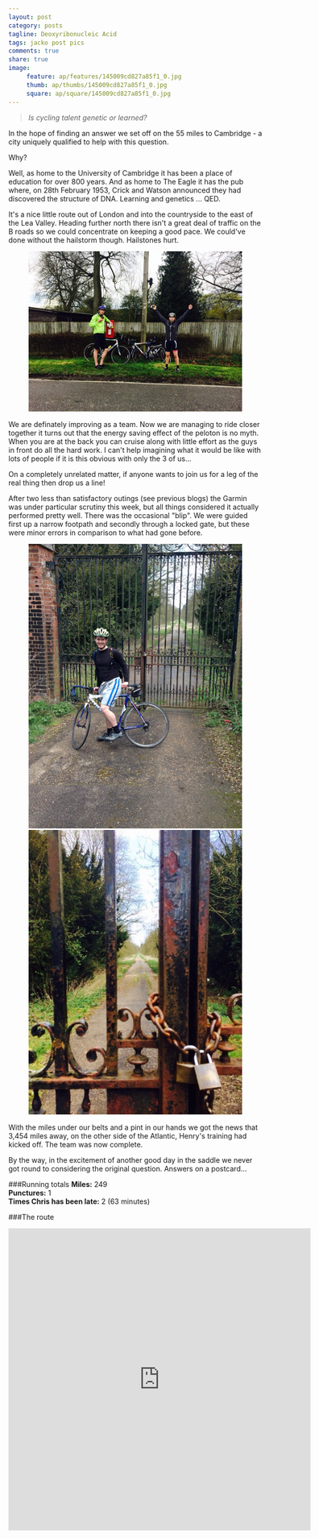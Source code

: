 ```yaml
---
layout: post
category: posts
tagline: Deoxyribonucleic Acid
tags: jacko post pics
comments: true
share: true
image: 
     feature: ap/features/145009cd827a85f1_0.jpg
     thumb: ap/thumbs/145009cd827a85f1_0.jpg
     square: ap/square/145009cd827a85f1_0.jpg
---
```



> *Is cycling talent genetic or learned?*

In the hope of finding an answer we set off on the 55 miles to Cambridge - a city uniquely qualified to help with this question. 

Why? 

Well, as home to the University of Cambridge it has been a place of education for over 800 years. And as home to The Eagle it has the pub where, on 28th February 1953, Crick and Watson announced they had discovered the structure of DNA. Learning and genetics ... QED.

It's a nice little route out of London and into the countryside to the east of the Lea Valley. Heading further north there isn't a great deal of traffic on the B roads so we could concentrate on keeping a good pace. We could've done without the hailstorm though. Hailstones hurt.

<figure>
<a href = "/images/ap/standard/145009cd827a85f1_0.jpg">
<img src="/images/ap/standard/145009cd827a85f1_0.jpg">
</a>
</figure>

We are definately improving as a team. Now we are managing to ride closer together it turns out that the energy saving effect of the peloton is no myth. When you are at the back you can cruise along with little effort as the guys in front do all the hard work. I can't help imagining what it would be like with lots of people if it is this obvious with only the 3 of us... 

On a completely unrelated matter, if anyone wants to join us for a leg of the real thing then drop us a line!

After two less than satisfactory outings (see previous blogs) the Garmin was under particular scrutiny this week, but all things considered it actually performed pretty well. There was the occasional "blip". We were guided first up a narrow footpath and secondly through a locked gate, but these were minor errors in comparison to what had gone before.

<figure class="half">
<a href = "/images/ap/standard/145009cd827a85f1_2.jpg">
<img src="/images/ap/standard/145009cd827a85f1_2.jpg">
</a>
<a href = "/images/ap/standard/145009cd827a85f1_3.jpg">
<img src="/images/ap/standard/145009cd827a85f1_3.jpg">
</a>
</figure>

With the miles under our belts and a pint in our hands we got the news that 3,454 miles away, on the other side of the Atlantic, Henry's training had kicked off. The team was now complete. 

By the way, in the excitement of another good day in the saddle we never got round to considering the original question. Answers on a postcard...

###Running totals
<i class="icon-road"></i>**Miles:** 249<br>
<i class="icon-wrench"></i>**Punctures:** 1<br>
<i class="icon-time"></i>**Times Chris has been late:** 2 (63 minutes)<br>

###The route

<iframe width='600' height='600' frameborder='0' src='http://connect.garmin.com:80/course/embed/6008450'></iframe>
